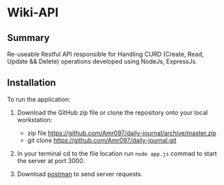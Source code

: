 # Wiki-API

## Summary

Re-useable Restful  API responsible for Handling CURD (Create, Read, Update && Delete) operations developed using NodeJs, ExpressJs.


## Installation

To run the application:

 1. Download the GitHub zip file or clone the repository onto your local workstation:
    - zip file https://github.com/Amr097/daily-journal/archive/master.zip
    - git clone https://github.com/Amr097/daily-journal.git
    
2. In your terminal cd to the file location run `node app.js` commad to start the server at port 3000.

3. Download [postman](https://www.postman.com/downloads/) to send server requests.
